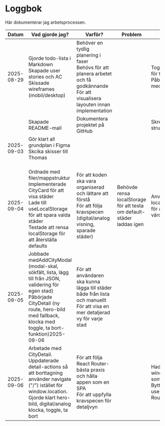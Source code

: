 # Loggbok

Här dokumenterar jag arbetsprocessen.

| Datum      | Vad gjorde jag?                                                                                                                                                                                                        | Varför?                                                                                                                                                | Problem                                                                   | Lösning                                                                                             | Nästa steg                                            |
| ---------- | ---------------------------------------------------------------------------------------------------------------------------------------------------------------------------------------------------------------------- | ------------------------------------------------------------------------------------------------------------------------------------------------------- | ------------------------------------------------------------------------- | ---------------------------------------------------------------------------------------------------- | ------------------------------------------------------ |
| 2025-08-29 | Gjorde todo-lista i Markdown<br />Skapade user stories och AC<br />Skissade wireframes (mobil/desktop)                                                                                                                 | Behöver en tydlig planering i faser<br />Behövs för att planera arbetet och få godkännande<br />För att visualisera layouten innan implementation |                                                                           | Tog hjälp av checklistor för tydlighet<br />Påbörjade en stilguide med färg/typografi           | Göra skisser för mobil & desktop                     |
|            | Skapade README-mall                                                                                                                                                                                                    | Dokumentera projektet på GitHub                                                                                                                        |                                                                           | Skrev mall med krav, struktur och TS-fördelar                                                       |                                                        |
| 2025-09-03 | Gör klart all grundplan i Figma<br />Skcika skisser till Thomas                                                                                                                                                       |                                                                                                                                                         |                                                                           |                                                                                                      |                                                        |
| 2025-09-04 | <br />Ordnade med filer/mappstruktur<br />Implementerade CityCard för att visa städer<br />Lade till useLocalStorage för att spara valda städer<br />Testade att rensa localStorage för att återställa defaults | För att koden ska vara organiserad och lättare att förstå<br />För att följa kravspecen (digital/analog visning, sparade städer)                 | Behövde rensa localStorage för att testa om default-städer laddas igen | Använde localStorage.removeItem  för att rensa sparade värden                                     | Fortsätta bygga AddCityModal                          |
| 2025-09-05 | Jobbade medAddCityModal (modal-skal, sökfält, lista, lägg till från JSON, validering för egen stad)<br />Påbörjade CityDetail (ny route, hero-bild med fallback, klocka med toggle, ta bort-funktion)2025-09-06 | För att användaren ska kunna lägga till städer både från lista och manuellt<br />För att visa en mer detaljerad vy för varje stad               |                                                                           |                                                                                                      | Färdigställa CityDetail och testa flödet end-to-end |
| 2025-09-06 | Arbetade med CityDetail. Uppdaterade detail-actions så att borttagning använder navigate ("/") istället för window.location.<br />Gjorde klart hero-bild, digital/analog klocka, toggle, ta bort                  | För att följa React Router-bästa praxis och hålla appen som en SPA<br />För att uppfylla kravspecen för detaljvyn                                 |                                                                           | Hade först window.location.href som gav full reload<br />Bytte till useNavigate från React Router | Planera för sluttest<br />Arbeta på layout           |
